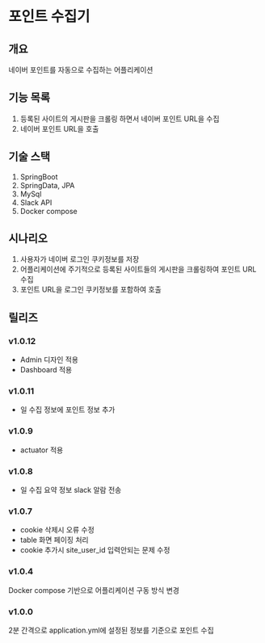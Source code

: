 # 포인트 수집기
## 개요

네이버 포인트를 자동으로 수집하는 어플리케이션

## 기능 목록

1. 등록된 사이트의 게시판을 크롤링 하면서 네이버 포인트 URL을 수집
2. 네이버 포인트 URL을 호출

## 기술 스택

1. SpringBoot
2. SpringData, JPA
3. MySql
4. Slack API
5. Docker compose

## 시나리오

1. 사용자가 네이버 로그인 쿠키정보를 저장
2. 어플리케이션에 주기적으로 등록된 사이트들의 게시판을 크롤링하여 포인트 URL 수집
3. 포인트 URL을 로그인 쿠키정보를 포함하여 호출

## 릴리즈
### v1.0.12
- Admin 디자인 적용
- Dashboard 적용

### v1.0.11
- 일 수집 정보에 포인트 정보 추가

### v1.0.9
- actuator 적용

### v1.0.8
- 일 수집 요약 정보 slack 알람 전송

### v1.0.7
- cookie 삭제시 오류 수정
- table 화면 페이징 처리
- cookie 추가시 site_user_id 입력안되는 문제 수정

### v1.0.4
Docker compose 기반으로 어플리케이션 구동 방식 변경

### v1.0.0
2분 간격으로 application.yml에 설정된 정보를 기준으로 포인트 수집